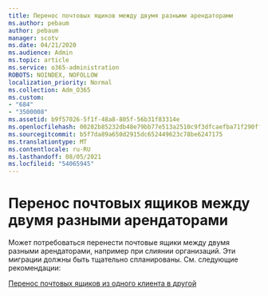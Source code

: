 ```yaml
---
title: Перенос почтовых ящиков между двумя разными арендаторами
ms.author: pebaum
author: pebaum
manager: scotv
ms.date: 04/21/2020
ms.audience: Admin
ms.topic: article
ms.service: o365-administration
ROBOTS: NOINDEX, NOFOLLOW
localization_priority: Normal
ms.collection: Adm_O365
ms.custom:
- "684"
- "3500008"
ms.assetid: b9f57026-5f1f-48a8-805f-56b31f83314e
ms.openlocfilehash: 00282b85232db48e79bb77e513a2510c9f3dfcaefba71f290ff9fbfe98b98673
ms.sourcegitcommit: b5f7da89a650d2915dc652449623c78be6247175
ms.translationtype: MT
ms.contentlocale: ru-RU
ms.lasthandoff: 08/05/2021
ms.locfileid: "54065945"
---
```

# <a name="migrate-mailboxes-between-two-different-tenants"></a>Перенос почтовых ящиков между двумя разными арендаторами

Может потребоваться перенести почтовые ящики между двумя разными арендаторами, например при слиянии организаций. Эти миграции должны быть тщательно спланированы. См. следующие рекомендации:
  
[Перенос почтовых ящиков из одного клиента в другой](https://docs.microsoft.com/Exchange/mailbox-migration/migrate-mailboxes-across-tenants)
  